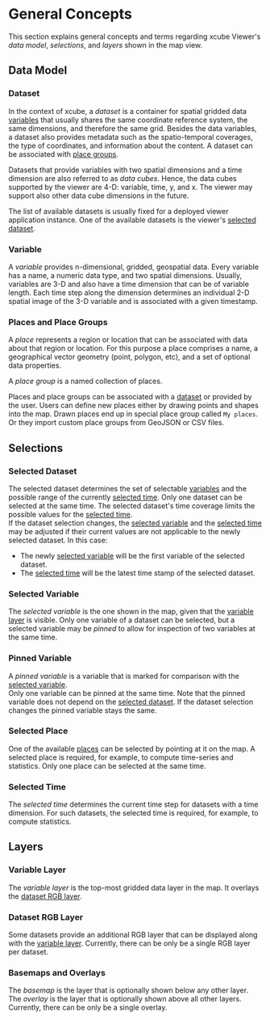 # General Concepts

This section explains general concepts and terms regarding xcube Viewer's
_data model_, _selections_, and _layers_ shown in the map view.

## Data Model

### Dataset

In the context of xcube, a _dataset_ is a container for spatial
gridded data [variables](#variable) that usually shares the same
coordinate reference system, the same dimensions, and therefore
the same grid.
Besides the data variables, a dataset also provides metadata such
as the spatio-temporal coverages, the type of coordinates, and information
about the content.
A dataset can be associated with [place groups](#places-and-place-groups).

Datasets that provide variables with two spatial dimensions and a time
dimension are also referred to as _data cubes_. Hence, the data cubes
supported by the viewer are 4-D: variable, time, y, and x.
The viewer may support also other data cube dimensions in the future.

The list of available datasets is usually fixed for a deployed viewer
application instance. One of the available datasets is the viewer's
[selected dataset](#selected-dataset).

### Variable

A _variable_ provides n-dimensional, gridded, geospatial data.
Every variable has a name, a numeric data type, and two spatial dimensions.
Usually, variables are 3-D and also have a time dimension that can be of
variable length. Each time step along the dimension determines an individual
2-D spatial image of the 3-D variable and is associated with a given timestamp.

### Places and Place Groups

A _place_ represents a region or location that can be associated with
data about that region or location. For this purpose a place comprises
a name, a geographical vector geometry (point, polygon, etc), and a
set of optional data properties.

A _place group_ is a named collection of places.

Places and place groups can be associated with a [dataset](#dataset) or
provided by the user. Users can define new places either by drawing points
and shapes into the map. Drawn places end up in special place group
called `My places`. Or they import custom place groups from GeoJSON
or CSV files.

## Selections

### Selected Dataset

The selected dataset determines the set of selectable [variables](#variable)
and the possible range of the currently [selected time](#selected-time).
Only one dataset can be selected at the same time.
The selected dataset's time coverage limits the possible values for the
[selected time](#selected-time).  
If the dataset selection changes, the [selected variable](#selected-variable)
and the [selected time](#selected-time) may be adjusted if their current values
are not applicable to the newly selected dataset. In this case:

* The newly [selected variable](#selected-variable) will be the first
  variable of the selected dataset.
* The [selected time](#selected-time) will be the latest time stamp
  of the selected dataset.

### Selected Variable

The _selected variable_ is the one shown in the map, given that the
[variable layer](#variable-layer) is visible.
Only one variable of a dataset can be selected,
but a selected variable may be _pinned_ to allow for inspection of two
variables at the same time.

### Pinned Variable

A _pinned variable_ is a variable that is marked for comparison with
the [selected variable](#selected-variable).  
Only one variable can be pinned at the same time. Note that the
pinned variable does not depend on the [selected dataset](#selected-dataset).
If the dataset selection changes the pinned variable stays the same.

### Selected Place

One of the available [places](#places-and-place-groups) can be selected by pointing
at it on the map. A selected place is required, for example, to compute time-series
and statistics. Only one place can be selected at the same time.

### Selected Time

The _selected time_ determines the current time step for datasets with a
time dimension. For such datasets, the selected time is required, for example,
to compute statistics.

## Layers

### Variable Layer

The _variable layer_ is the top-most gridded data layer in the map.
It overlays the [dataset RGB layer](#dataset-rgb-layer).

### Dataset RGB Layer

Some datasets provide an additional RGB layer that can be displayed
along with the [variable layer](#variable-layer).
Currently, there can be only be a single RGB layer per dataset.

### Basemaps and Overlays

The _basemap_ is the layer that is optionally shown below any other layer.
The _overlay_ is the layer that is optionally shown above all other layers.
Currently, there can be only be a single overlay.
